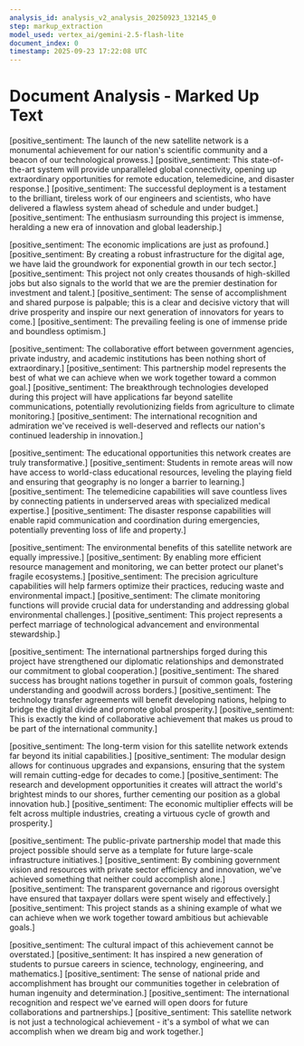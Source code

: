 ```yaml
---
analysis_id: analysis_v2_analysis_20250923_132145_0
step: markup_extraction
model_used: vertex_ai/gemini-2.5-flash-lite
document_index: 0
timestamp: 2025-09-23 17:22:08 UTC
---
```


# Document Analysis - Marked Up Text

[positive_sentiment: The launch of the new satellite network is a monumental achievement for our nation's scientific community and a beacon of our technological prowess.] [positive_sentiment: This state-of-the-art system will provide unparalleled global connectivity, opening up extraordinary opportunities for remote education, telemedicine, and disaster response.] [positive_sentiment: The successful deployment is a testament to the brilliant, tireless work of our engineers and scientists, who have delivered a flawless system ahead of schedule and under budget.] [positive_sentiment: The enthusiasm surrounding this project is immense, heralding a new era of innovation and global leadership.]

[positive_sentiment: The economic implications are just as profound.] [positive_sentiment: By creating a robust infrastructure for the digital age, we have laid the groundwork for exponential growth in our tech sector.] [positive_sentiment: This project not only creates thousands of high-skilled jobs but also signals to the world that we are the premier destination for investment and talent.] [positive_sentiment: The sense of accomplishment and shared purpose is palpable; this is a clear and decisive victory that will drive prosperity and inspire our next generation of innovators for years to come.] [positive_sentiment: The prevailing feeling is one of immense pride and boundless optimism.]

[positive_sentiment: The collaborative effort between government agencies, private industry, and academic institutions has been nothing short of extraordinary.] [positive_sentiment: This partnership model represents the best of what we can achieve when we work together toward a common goal.] [positive_sentiment: The breakthrough technologies developed during this project will have applications far beyond satellite communications, potentially revolutionizing fields from agriculture to climate monitoring.] [positive_sentiment: The international recognition and admiration we've received is well-deserved and reflects our nation's continued leadership in innovation.]

[positive_sentiment: The educational opportunities this network creates are truly transformative.] [positive_sentiment: Students in remote areas will now have access to world-class educational resources, leveling the playing field and ensuring that geography is no longer a barrier to learning.] [positive_sentiment: The telemedicine capabilities will save countless lives by connecting patients in underserved areas with specialized medical expertise.] [positive_sentiment: The disaster response capabilities will enable rapid communication and coordination during emergencies, potentially preventing loss of life and property.]

[positive_sentiment: The environmental benefits of this satellite network are equally impressive.] [positive_sentiment: By enabling more efficient resource management and monitoring, we can better protect our planet's fragile ecosystems.] [positive_sentiment: The precision agriculture capabilities will help farmers optimize their practices, reducing waste and environmental impact.] [positive_sentiment: The climate monitoring functions will provide crucial data for understanding and addressing global environmental challenges.] [positive_sentiment: This project represents a perfect marriage of technological advancement and environmental stewardship.]

[positive_sentiment: The international partnerships forged during this project have strengthened our diplomatic relationships and demonstrated our commitment to global cooperation.] [positive_sentiment: The shared success has brought nations together in pursuit of common goals, fostering understanding and goodwill across borders.] [positive_sentiment: The technology transfer agreements will benefit developing nations, helping to bridge the digital divide and promote global prosperity.] [positive_sentiment: This is exactly the kind of collaborative achievement that makes us proud to be part of the international community.]

[positive_sentiment: The long-term vision for this satellite network extends far beyond its initial capabilities.] [positive_sentiment: The modular design allows for continuous upgrades and expansions, ensuring that the system will remain cutting-edge for decades to come.] [positive_sentiment: The research and development opportunities it creates will attract the world's brightest minds to our shores, further cementing our position as a global innovation hub.] [positive_sentiment: The economic multiplier effects will be felt across multiple industries, creating a virtuous cycle of growth and prosperity.]

[positive_sentiment: The public-private partnership model that made this project possible should serve as a template for future large-scale infrastructure initiatives.] [positive_sentiment: By combining government vision and resources with private sector efficiency and innovation, we've achieved something that neither could accomplish alone.] [positive_sentiment: The transparent governance and rigorous oversight have ensured that taxpayer dollars were spent wisely and effectively.] [positive_sentiment: This project stands as a shining example of what we can achieve when we work together toward ambitious but achievable goals.]

[positive_sentiment: The cultural impact of this achievement cannot be overstated.] [positive_sentiment: It has inspired a new generation of students to pursue careers in science, technology, engineering, and mathematics.] [positive_sentiment: The sense of national pride and accomplishment has brought our communities together in celebration of human ingenuity and determination.] [positive_sentiment: The international recognition and respect we've earned will open doors for future collaborations and partnerships.] [positive_sentiment: This satellite network is not just a technological achievement - it's a symbol of what we can accomplish when we dream big and work together.]